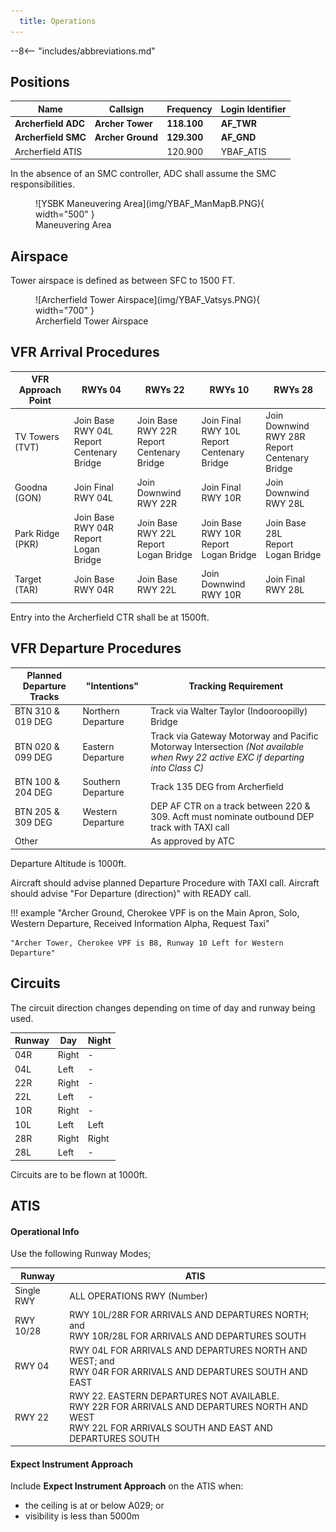 ```yaml
---
  title: Operations
---
```


--8<-- "includes/abbreviations.md"

## Positions

| Name               | Callsign       | Frequency        | Login Identifier                         |
| ------------------ | -------------- | ---------------- | ---------------------------------------- |
| **Archerfield ADC**  | **Archer Tower**  | **118.100**          | **AF_TWR**                        |
| **Archerfield SMC**   | **Archer Ground**   | **129.300**          | **AF_GND**                       |
| Archerfield ATIS        |                | 120.900          | YBAF_ATIS                                |

 
In the absence of an SMC controller, ADC shall assume the SMC responsibilities.
<figure markdown>
![YSBK Maneuvering Area](img/YBAF_ManMapB.PNG){ width="500" }
  <figcaption>Maneuvering Area</figcaption>
</figure>

## Airspace
Tower airspace is defined as between SFC to 1500 FT.

<figure markdown>
![Archerfield Tower Airspace](img/YBAF_Vatsys.PNG){ width="700" }
  <figcaption>Archerfield Tower Airspace</figcaption>
</figure>

## VFR Arrival Procedures

| VFR Approach Point | RWYs 04  | RWYs 22 | RWYs 10  | RWYs 28 | 
| ----------------   | --------- | ------------- | --------- | ---------- |
| TV Towers <br> (TVT)    |  Join Base RWY 04L <br> Report Centenary Bridge | Join Base RWY 22R <br> Report Centenary Bridge | Join Final RWY 10L <br> Report Centenary Bridge | Join Downwind RWY 28R <br> Report Centenary Bridge |
| Goodna   <br> (GON)    |  Join Final RWY 04L                             | Join Downwind RWY 22R                          | Join Final RWY 10R | Join Downwind RWY 28L        |
| Park Ridge <br> (PKR)   |  Join Base RWY 04R <br> Report Logan Bridge     | Join Base RWY 22L <br> Report Logan Bridge     | Join Base RWY 10R <br> Report Logan Bridge  | Join Base 28L <br> Report Logan Bridge         |
| Target <br> (TAR)       |  Join Base RWY 04R                              | Join Base RWY 22L                              | Join Downwind RWY 10R       | Join Final RWY 28L        |

Entry into the Archerfield CTR shall be at 1500ft.

## VFR Departure Procedures

| Planned Departure Tracks | "Intentions"   | Tracking Requirement | 
| ---------------      | ---------      | ----------           | 
| BTN 310 & 019 DEG    | Northern Departure | Track via Walter Taylor (Indooroopilly) Bridge | 
| BTN 020 & 099 DEG    | Eastern Departure  | Track via Gateway Motorway and Pacific Motorway Intersection   *(Not available when Rwy 22 active EXC if departing into Class C)* | 
| BTN 100 & 204 DEG    | Southern Departure | Track 135 DEG from Archerfield |
| BTN 205 & 309 DEG    | Western Departure  | DEP AF CTR on a track between 220 & 309. Acft must nominate outbound DEP track with TAXI call |
| Other                |                    | As approved by ATC

Departure Altitude is 1000ft.

Aircraft should advise planned Departure Procedure with TAXI call.
Aircraft should advise "For Departure (direction)" with READY call.

!!! example
    "Archer Ground, Cherokee VPF is on the Main Apron, Solo, Western Departure, Received Information Alpha, Request Taxi"

    "Archer Tower, Cherokee VPF is B8, Runway 10 Left for Western Departure"

## Circuits
The circuit direction changes depending on time of day and runway being used.

| Runway | Day  | Night |
| ----------------| --------- | ---------- |
| 04R             | Right | -  |
| 04L             | Left  | -  |
| 22R             | Right | -  |
| 22L             | Left  | -  |
| 10R             | Right | -  |
| 10L             | Left  | Left  |
| 28R             | Right | Right |
| 28L             | Left  | -  |

Circuits are to be flown at 1000ft.

## ATIS
#### Operational Info

Use the following Runway Modes;

| Runway | ATIS  |
| ----------------| --------- |
| Single RWY      | ALL OPERATIONS RWY (Number) |
| RWY 10/28       | RWY 10L/28R FOR ARRIVALS AND DEPARTURES NORTH; and <br> RWY 10R/28L FOR ARRIVALS AND DEPARTURES SOUTH |
| RWY 04          | RWY 04L FOR ARRIVALS AND DEPARTURES NORTH AND WEST; and <br> RWY 04R FOR ARRIVALS AND DEPARTURES SOUTH AND EAST |
| RWY 22          | RWY 22. EASTERN DEPARTURES NOT AVAILABLE. <br> RWY 22R FOR ARRIVALS AND DEPARTURES NORTH AND WEST <br> RWY 22L FOR ARRIVALS SOUTH AND EAST AND DEPARTURES SOUTH |

#### Expect Instrument Approach

Include **Expect Instrument Approach** on the ATIS when:  
  - the ceiling is at or below A029; or  
  - visibility is less than 5000m  